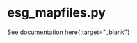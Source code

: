 # esg_mapfiles.py

[See documentation here](http://esgf-mapfiles.readthedocs.org/en/latest/){:target="_blank"}
